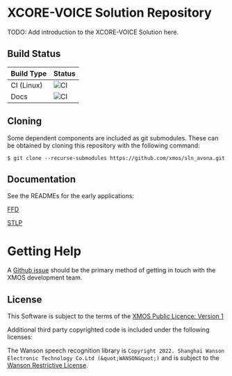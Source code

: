 # XCORE-VOICE Solution Repository

TODO: Add introduction to the XCORE-VOICE Solution here.

## Build Status

Build Type       |    Status     |
-----------      | --------------|
CI (Linux)       | ![CI](https://github.com/xmos/sln_avona/actions/workflows/ci.yml/badge.svg?branch=develop&event=push) |
Docs             | ![CI](https://github.com/xmos/sln_avona/actions/workflows/docs.yml/badge.svg?branch=develop&event=push) |

## Cloning

Some dependent components are included as git submodules. These can be obtained by cloning this repository with the following command:

    $ git clone --recurse-submodules https://github.com/xmos/sln_avona.git

## Documentation

See the READMEs for the early applications:

[FFD](https://github.com/xmos/sln_avona/blob/develop/applications/ffd/README.rst)

[STLP](https://github.com/xmos/sln_avona/blob/develop/applications/stlp/README.rst)

# Getting Help

A [Github issue](https://github.com/xmos/sln_avona/issues/new/choose) should be the primary method of getting in touch with the XMOS development team.

## License

This Software is subject to the terms of the [XMOS Public Licence: Version 1](https://github.com/xmos/xcore_sdk/blob/develop/LICENSE.rst)

Additional third party copyrighted code is included under the following licenses:

The Wanson speech recognition library is `Copyright 2022. Shanghai Wanson Electronic Technology Co.Ltd (&quot;WANSON&quot;)` and is subject to the [Wanson Restrictive License](https://github.com/xmos/sln_avona/tree/develop/applications/ffd/inference/wanson/lib/LICENSE.md).

